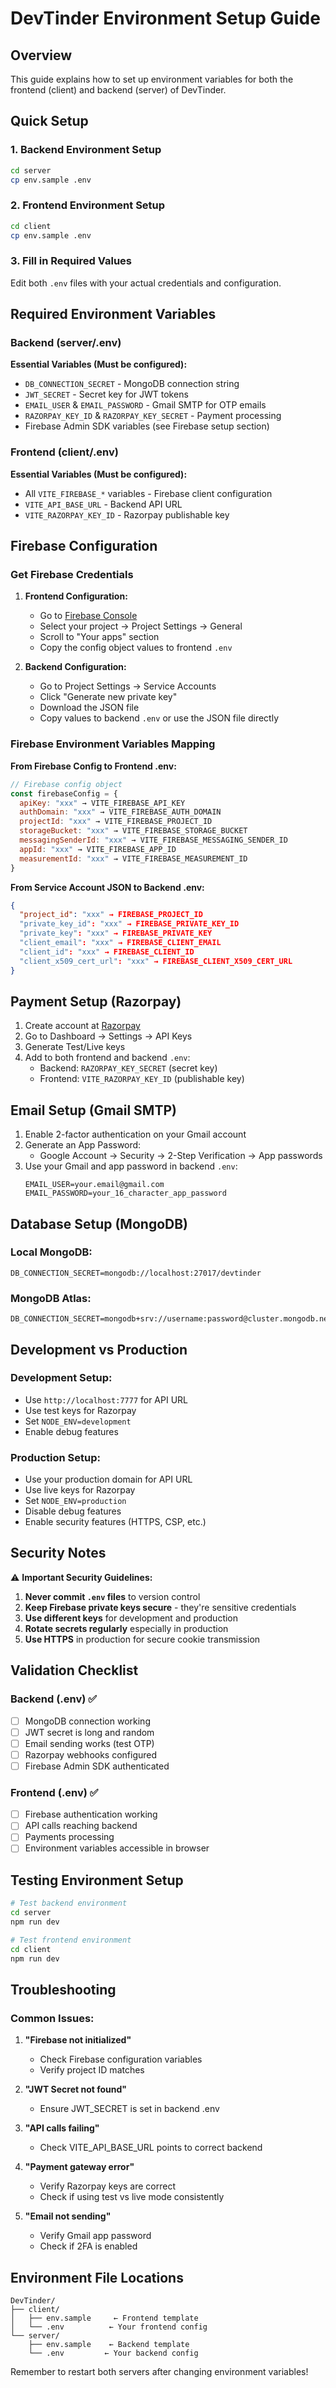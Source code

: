 # DevTinder Environment Setup Guide

## Overview
This guide explains how to set up environment variables for both the frontend (client) and backend (server) of DevTinder.

## Quick Setup

### 1. Backend Environment Setup
```bash
cd server
cp env.sample .env
```

### 2. Frontend Environment Setup  
```bash
cd client
cp env.sample .env
```

### 3. Fill in Required Values
Edit both `.env` files with your actual credentials and configuration.

## Required Environment Variables

### Backend (server/.env)
**Essential Variables (Must be configured):**
- `DB_CONNECTION_SECRET` - MongoDB connection string
- `JWT_SECRET` - Secret key for JWT tokens
- `EMAIL_USER` & `EMAIL_PASSWORD` - Gmail SMTP for OTP emails
- `RAZORPAY_KEY_ID` & `RAZORPAY_KEY_SECRET` - Payment processing
- Firebase Admin SDK variables (see Firebase setup section)

### Frontend (client/.env)
**Essential Variables (Must be configured):**
- All `VITE_FIREBASE_*` variables - Firebase client configuration
- `VITE_API_BASE_URL` - Backend API URL
- `VITE_RAZORPAY_KEY_ID` - Razorpay publishable key

## Firebase Configuration

### Get Firebase Credentials

1. **Frontend Configuration:**
   - Go to [Firebase Console](https://console.firebase.google.com/)
   - Select your project → Project Settings → General
   - Scroll to "Your apps" section
   - Copy the config object values to frontend `.env`

2. **Backend Configuration:**
   - Go to Project Settings → Service Accounts
   - Click "Generate new private key"
   - Download the JSON file
   - Copy values to backend `.env` or use the JSON file directly

### Firebase Environment Variables Mapping

**From Firebase Config to Frontend .env:**
```javascript
// Firebase config object
const firebaseConfig = {
  apiKey: "xxx" → VITE_FIREBASE_API_KEY
  authDomain: "xxx" → VITE_FIREBASE_AUTH_DOMAIN
  projectId: "xxx" → VITE_FIREBASE_PROJECT_ID
  storageBucket: "xxx" → VITE_FIREBASE_STORAGE_BUCKET
  messagingSenderId: "xxx" → VITE_FIREBASE_MESSAGING_SENDER_ID
  appId: "xxx" → VITE_FIREBASE_APP_ID
  measurementId: "xxx" → VITE_FIREBASE_MEASUREMENT_ID
}
```

**From Service Account JSON to Backend .env:**
```json
{
  "project_id": "xxx" → FIREBASE_PROJECT_ID
  "private_key_id": "xxx" → FIREBASE_PRIVATE_KEY_ID
  "private_key": "xxx" → FIREBASE_PRIVATE_KEY
  "client_email": "xxx" → FIREBASE_CLIENT_EMAIL
  "client_id": "xxx" → FIREBASE_CLIENT_ID
  "client_x509_cert_url": "xxx" → FIREBASE_CLIENT_X509_CERT_URL
}
```

## Payment Setup (Razorpay)

1. Create account at [Razorpay](https://razorpay.com/)
2. Go to Dashboard → Settings → API Keys
3. Generate Test/Live keys
4. Add to both frontend and backend `.env`:
   - Backend: `RAZORPAY_KEY_SECRET` (secret key)
   - Frontend: `VITE_RAZORPAY_KEY_ID` (publishable key)

## Email Setup (Gmail SMTP)

1. Enable 2-factor authentication on your Gmail account
2. Generate an App Password:
   - Google Account → Security → 2-Step Verification → App passwords
3. Use your Gmail and app password in backend `.env`:
   ```
   EMAIL_USER=your.email@gmail.com
   EMAIL_PASSWORD=your_16_character_app_password
   ```

## Database Setup (MongoDB)

### Local MongoDB:
```
DB_CONNECTION_SECRET=mongodb://localhost:27017/devtinder
```

### MongoDB Atlas:
```
DB_CONNECTION_SECRET=mongodb+srv://username:password@cluster.mongodb.net/devtinder
```

## Development vs Production

### Development Setup:
- Use `http://localhost:7777` for API URL
- Use test keys for Razorpay
- Set `NODE_ENV=development`
- Enable debug features

### Production Setup:
- Use your production domain for API URL
- Use live keys for Razorpay  
- Set `NODE_ENV=production`
- Disable debug features
- Enable security features (HTTPS, CSP, etc.)

## Security Notes

⚠️ **Important Security Guidelines:**

1. **Never commit `.env` files** to version control
2. **Keep Firebase private keys secure** - they're sensitive credentials
3. **Use different keys** for development and production
4. **Rotate secrets regularly** especially in production
5. **Use HTTPS** in production for secure cookie transmission

## Validation Checklist

### Backend (.env) ✅
- [ ] MongoDB connection working
- [ ] JWT secret is long and random
- [ ] Email sending works (test OTP)
- [ ] Razorpay webhooks configured
- [ ] Firebase Admin SDK authenticated

### Frontend (.env) ✅
- [ ] Firebase authentication working
- [ ] API calls reaching backend
- [ ] Payments processing
- [ ] Environment variables accessible in browser

## Testing Environment Setup

```bash
# Test backend environment
cd server
npm run dev

# Test frontend environment  
cd client
npm run dev
```

## Troubleshooting

### Common Issues:

1. **"Firebase not initialized"**
   - Check Firebase configuration variables
   - Verify project ID matches

2. **"JWT Secret not found"**
   - Ensure JWT_SECRET is set in backend .env

3. **"API calls failing"**
   - Check VITE_API_BASE_URL points to correct backend

4. **"Payment gateway error"**
   - Verify Razorpay keys are correct
   - Check if using test vs live mode consistently

5. **"Email not sending"**
   - Verify Gmail app password
   - Check if 2FA is enabled

## Environment File Locations

```
DevTinder/
├── client/
│   ├── env.sample     ← Frontend template
│   └── .env          ← Your frontend config
└── server/
    ├── env.sample    ← Backend template  
    └── .env         ← Your backend config
```

Remember to restart both servers after changing environment variables! 